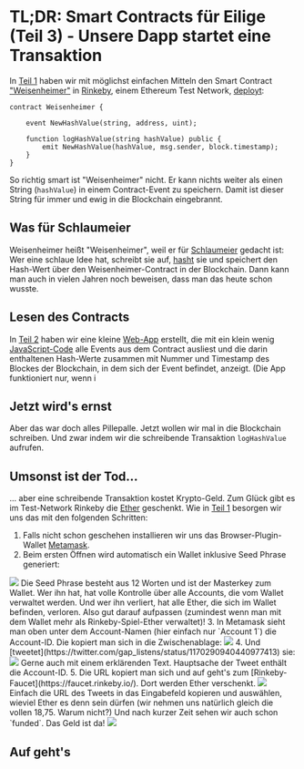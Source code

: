 # TL;DR: Smart Contracts für Eilige (Teil 3) - Unsere Dapp startet eine Transaktion

In [Teil 1](https://www.iteratec.de/tech-blog/artikel/news/tldr-smart-contracts-fuer-eilige-teil-1-1/) haben wir mit möglichst einfachen Mitteln den Smart Contract ["Weisenheimer"](https://github.com/owidder/iteraBlog/blob/master/weisenheimer/contract/Weisenheimer.sol) in [Rinkeby](https://www.rinkeby.io/), einem Ethereum Test Network, [deployt](https://rinkeby.etherscan.io/address/0x245eDE9dac68B84f329e21024E0083ce432700f9#code):

    contract Weisenheimer {

	    event NewHashValue(string, address, uint);

	    function logHashValue(string hashValue) public {    
		    emit NewHashValue(hashValue, msg.sender, block.timestamp);
	    }
    }

So richtig smart ist "Weisenheimer" nicht. Er kann nichts weiter als einen String (`hashValue`) in einem Contract-Event zu speichern. Damit ist dieser String für immer und ewig in die Blockchain eingebrannt.

## Was für Schlaumeier
Weisenheimer heißt "Weisenheimer", weil er für [Schlaumeier](https://dict.leo.org/german-english/weisenheimer) gedacht ist: Wer eine schlaue Idee hat, schreibt sie auf, [hasht](https://emn178.github.io/online-tools/sha256.html) sie und speichert den Hash-Wert über den Weisenheimer-Contract in der Blockchain. Dann kann man auch in vielen Jahren noch beweisen, dass man das heute schon wusste.

## Lesen des Contracts
In [Teil 2](https://www.iteratec.de/tech-blog/artikel/tldr-smart-contracts-fuer-eilige-teil-2-blockchain-tutorial-1/) haben wir eine kleine [Web-App](https://owidder.github.io/weisenheimer/teil2/) erstellt, die mit ein klein wenig [JavaScript-Code](https://github.com/owidder/weisenheimer/blob/master/teil2/index.html) alle Events aus dem Contract ausliest und die darin enthaltenen Hash-Werte zusammen mit Nummer und Timestamp des Blockes der Blockchain, in dem sich der Event befindet, anzeigt.
(Die App funktioniert nur, wenn i 

## Jetzt wird's ernst
Aber das war doch alles Pillepalle. Jetzt wollen wir mal in die Blockchain schreiben. Und zwar indem wir die schreibende Transaktion `logHashValue` aufrufen.

## Umsonst ist der Tod...
... aber eine schreibende Transaktion kostet Krypto-Geld. Zum Glück gibt es im Test-Network Rinkeby die [Ether](https://www.coindesk.com/price/ethereum) geschenkt.  Wie in [Teil 1](https://www.iteratec.de/tech-blog/artikel/tldr-smart-contracts-fuer-eilige-teil-1-blockchain-tutorial/) besorgen wir uns das mit den folgenden Schritten:

 1. Falls nicht schon geschehen installieren wir uns das Browser-Plugin-Wallet [Metamask](https://metamask.io/).
 2. Beim ersten Öffnen wird automatisch ein Wallet inklusive Seed Phrase generiert:
<img src="https://cdn.jsdelivr.net/gh/owidder/blog@ib-20190907-01/iterablog/images/metamask-init-seed.png"/>
Die Seed Phrase besteht aus 12 Worten und ist der Masterkey zum Wallet. Wer ihn hat, hat volle Kontrolle über alle Accounts, die vom Wallet verwaltet werden.
Und wer ihn verliert, hat alle Ether, die sich im Wallet befinden, verloren. 
Also gut darauf aufpassen (zumindest wenn man mit dem Wallet mehr als Rinkeby-Spiel-Ether verwaltet)!
3. In Metamask sieht man oben unter dem Account-Namen (hier einfach nur `Account 1`) die Account-ID. Die kopiert man sich in die Zwischenablage:
<img src="https://cdn.jsdelivr.net/gh/owidder/blog@ib-20190907-02/iterablog/images/metamask-account-id.png"/>
4. Und [tweetet](https://twitter.com/gap_listens/status/1170290940440977413) sie:
<img src="https://cdn.jsdelivr.net/gh/owidder/blog@ib-20190907-03/iterablog/images/tweet.png"/>
Gerne auch mit einem erklärenden Text. Hauptsache der Tweet enthält die Account-ID.
5. Die URL kopiert man sich und auf geht's zum [Rinkeby-Faucet](https://faucet.rinkeby.io/). Dort werden Ether verschenkt.
<img src="https://cdn.jsdelivr.net/gh/owidder/blog@ib-20190907-04/iterablog/images/faucet3.png"/>
Einfach die URL des Tweets in das Eingabefeld kopieren und auswählen, wieviel Ether es denn sein dürfen (wir nehmen uns natürlich gleich die vollen 18,75. Warum nicht?)
Und nach kurzer Zeit sehen wir auch schon `funded`. Das Geld ist da!
<img src="https://cdn.jsdelivr.net/gh/owidder/blog@ib-20190907-05/iterablog/images/faucet4.png"/>

## Auf geht's

<!--stackedit_data:
eyJoaXN0b3J5IjpbMTAwNzU1NTYwNyw2NzcxMjU3NDIsMjEwMj
c2OTQ5NSwtMTc2MzM1OTMwMCwtMTA1ODA1ODMzMSw5NTMwNzU1
MDMsNzQ0NTk5MTksLTQ4NjUxNTk5NCw2MjIyOTAxOTYsLTE1Mj
Y0MTk2NzUsLTEzMjYxNTcwNjgsMTA2ODAzNDgyLDc2NTE1MjA3
MywtNTExMDU3NTg0LC0xMzMwNDc3MDkyLDExMTYwOTg2NDcsMj
M3MTM5NzE1LDE0NjE1MTAyMDUsMTMzNjE4ODg4MCwtMzk1NzIz
NzgyXX0=
-->